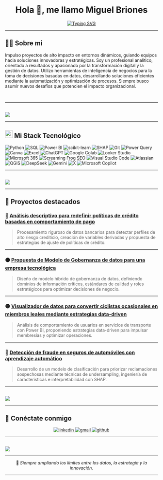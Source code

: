 <!-- Banner animado central -->
<h1 align="center">Hola 👋, me llamo Miguel Briones</h1>

<p align="center">
  <a href="https://readme-typing-svg.herokuapp.com?font=Fira+Code&weight=600&size=25&pause=1000&color=00C8FF&center=true&vCenter=true&width=600&lines=Analista+de+Datos+de+Negocio;Estratega+de+Transformación+Digital;Experto+en+Optimización+de+Procesos;Entusiasta+del+Machine+Learning;Siempre+aprendiendo+y+evolucionando...">
    <img src="https://readme-typing-svg.herokuapp.com?font=Fira+Code&weight=600&size=25&pause=1000&color=00C8FF&center=true&vCenter=true&width=600&lines=Analista+de+Datos+de+Negocio;Estratega+de+Transformación+Digital;Experto+en+Optimización+de+Procesos;Entusiasta+del+Machine+Learning;Siempre+aprendiendo+y+evolucionando..." alt="Typing SVG" />
  </a>
</p>

---

## 👨‍💻 Sobre mi

<p align="left">
Impulso proyectos de alto impacto en entornos dinámicos, guiando equipos hacia soluciones innovadoras y estratégicas. Soy un profesional analítico, orientado a resultados y apasionado por la transformación digital y la gestión de datos. Utilizo herramientas de inteligencia de negocios para la toma de decisiones basadas en datos, desarrollando soluciones eficientes mediante la automatización y optimización de procesos. Siempre busco asumir nuevos desafíos que potencien el impacto organizacional.
</p>

<br>

---
<br>

<!-- Divider animado -->
<img src="https://user-images.githubusercontent.com/73097560/115834477-dbab4500-a447-11eb-908a-139a6edaec5c.gif">


---

## <img src="https://media.giphy.com/media/QssGEmpkyEOhBCb7e1/giphy.gif" width="25px"> **Mi Stack Tecnológico**

<p align="center">

![Python](https://img.shields.io/badge/Python-3670A0?style=for-the-badge&logo=python&logoColor=ffdd54)
![SQL](https://img.shields.io/badge/SQL-4479A1?style=for-the-badge&logo=mysql&logoColor=white)
![Power BI](https://img.shields.io/badge/PowerBI-F2C811?style=for-the-badge&logo=powerbi&logoColor=black)
![scikit-learn](https://img.shields.io/badge/scikit_learn-F7931E?style=for-the-badge&logo=scikit-learn&logoColor=white)
![SHAP](https://img.shields.io/badge/SHAP-FF6F00?style=for-the-badge)
![Git](https://img.shields.io/badge/Git-F05032?style=for-the-badge&logo=git&logoColor=white)
![Power Query](https://img.shields.io/badge/PowerQuery-4479A1?style=for-the-badge&logo=powerbi&logoColor=white)
![Canva](https://img.shields.io/badge/Canva-00C4CC?style=for-the-badge&logo=canva&logoColor=white)
![Excel](https://img.shields.io/badge/Excel-217346?style=for-the-badge&logo=microsoftexcel&logoColor=white)
![ChatGPT](https://img.shields.io/badge/ChatGPT-41B883?style=for-the-badge&logo=openai&logoColor=white)
![Google Colab](https://img.shields.io/badge/Google%20Colab-F9AB00?style=for-the-badge&logo=googlecolab&logoColor=white)
![Looker Studio](https://img.shields.io/badge/Looker%20Studio-4285F4?style=for-the-badge&logo=looker&logoColor=white)
![Microsoft 365](https://img.shields.io/badge/Microsoft%20365-EA3E23?style=for-the-badge&logo=microsoft&logoColor=white)
![Screaming Frog SEO](https://img.shields.io/badge/Screaming%20Frog%20SEO-00CC66?style=for-the-badge&logo=screamingfrog&logoColor=white)
![Visual Studio Code](https://img.shields.io/badge/Visual%20Studio%20Code-007ACC?style=for-the-badge&logo=visualstudiocode&logoColor=white)
![Atlassian](https://img.shields.io/badge/Atlassian-0052CC?style=for-the-badge&logo=atlassian&logoColor=white)
![QGIS](https://img.shields.io/badge/QGIS-589632?style=for-the-badge&logo=qgis&logoColor=white)
![DeepSeek](https://img.shields.io/badge/DeepSeek-1565C0?style=for-the-badge)
![Gemini](https://img.shields.io/badge/Gemini-4285F4?style=for-the-badge&logo=google&logoColor=white)
![X](https://img.shields.io/badge/X-000000?style=for-the-badge&logo=x&logoColor=white)
![Microsoft Copilot](https://img.shields.io/badge/Microsoft%20Copilot-0078D4?style=for-the-badge&logo=microsoft&logoColor=white)






</p>

---
<br>

<!-- Divider animado -->
<img src="https://user-images.githubusercontent.com/73097560/115834477-dbab4500-a447-11eb-908a-139a6edaec5c.gif">


---

## 🧩 **Proyectos destacados**

### 🔵 [Análisis descriptivo para redefinir políticas de crédito basadas en comportamiento de pago](https://github.com/Miguelbj96/Customer_Risk_Profiling_in_Banking_Sector.git)
> Procesamiento riguroso de datos bancarios para detectar perfiles de alto riesgo crediticio, creación de variables derivadas y propuesta de estrategias de ajuste de políticas de crédito.

---

### 🟠 [Propuesta de Modelo de Gobernanza de datos para una empresa tecnológica](https://github.com/Miguelbj96/Modelo-Gobernanza-Datos)
> Diseño de modelo híbrido de gobernanza de datos, definiendo dominios de información críticos, estándares de calidad y roles estratégicos para optimizar decisiones de negocio.

---

### 🟡 [Visualizador de datos para convertir ciclistas ocasionales en miembros leales mediante estrategias data-driven​](https://github.com/Miguelbj96/Dashboard-Bicicletas-PowerBI)
> Análisis de comportamiento de usuarios en servicios de transporte con Power BI, proponiendo estrategias data-driven para impulsar membresías y optimizar operaciones.

---

### 🔴 [Detección de fraude en seguros de automóviles con aprendizaje automático](https://github.com/Miguelbj96/Auto-Insurance-Fraud-Detection-with-Machine-Learning.git)
> Desarrollo de un modelo de clasificación para priorizar reclamaciones sospechosas mediante técnicas de undersampling, ingeniería de características e interpretabilidad con SHAP.

---

<br>

<!-- Divider animado -->
<img src="https://user-images.githubusercontent.com/73097560/115834477-dbab4500-a447-11eb-908a-139a6edaec5c.gif">


---

## 🤝 **Conéctate conmigo**

<p align="center">
<a href="https://www.linkedin.com/in/miguel-angel-briones-jara-4308471b7" target="_blank">
  <img src="https://img.shields.io/badge/LinkedIn-0A66C2?style=for-the-badge&logo=linkedin&logoColor=white" alt="linkedin"/>
</a>
<a href="mailto:miguelbrionesjara@gmail.com" target="_blank">
  <img src="https://img.shields.io/badge/Gmail-EA4335?style=for-the-badge&logo=gmail&logoColor=white" alt="gmail"/>
</a>
<a href="https://github.com/Miguelbj96" target="_blank">
  <img src="https://img.shields.io/badge/GitHub-171515?style=for-the-badge&logo=github&logoColor=white" alt="github"/>
</a>
</p>

---
<br>

<!-- Divider animado -->
<img src="https://user-images.githubusercontent.com/73097560/115834477-dbab4500-a447-11eb-908a-139a6edaec5c.gif">


---

<div align="center">
  
📌 *Siempre ampliando los límites entre los datos, la estrategia y la innovación.*

</div>

---
